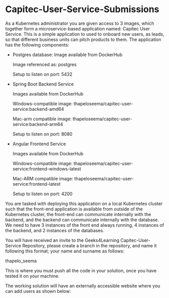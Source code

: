 # Capitec-User-Service-Submissions

As a Kubernetes administrator you are given access to 3 images, which together form a microservice-based application named: Capitec User Service. This is a simple application to used to onboard new users, as leads, so that different business units can pitch products to them. The application has the following components: 

- Postgres database: 
   Image available from DockerHub 

   Image referenced as: postgres 

   Setup to listen on port: 5432 

- Spring Boot Backend Service  

  Images available from DockerHub 
  
  Windows-compatible image: thapeloseema/capitec-user-service:backend-amd64 
  
  Mac-arm compatible image: thapeloseema/capitec-user-service:backend-arm64 
  
  Setup to listen on port: 8080 

- Angular Frontend Service  

  Images available from DockerHub 
  
  Windows-compatible image: thapeloseema/capitec-user-service:frontend-windows-latest 
  
  Mac-ARM compatible image: thapeloseema/capitec-user-service:frontend-latest 
  
  Setup to listen on port: 4200 

 

You are tasked with deploying this application on a local Kubernetes cluster such that the front-end application is available from outside of the Kubernetes cluster, the front-end can communicate internally with the backend, and the backend can communicate internally with the database. We need to have 3 instances of the front end always running, 4 instances of the backend, and 2 instances of the databases. 

You will have received an invite to the Geeks4Learning Capitec-User-Service Repository, please create a branch in the repository, and name it following this format; your name and surname as follows: 

thapelo_seema 

This is where you must push all the code in your solution, once you have tested it on your machine. 

The working solution will have an externally accessible website where you can add users as shown below: 
